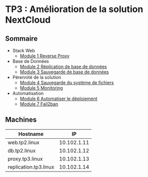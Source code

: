# TP3 : Amélioration de la solution NextCloud

## Sommaire

- Stack Web
  - [Module 1 Reverse Proxy](./module1.md)
- Base de Données
  - [Module 2 Réplication de base de données](./module2.md)
  - [Module 3 Sauvegarde de base de données](./module3.md)
- Pérennité de la solution
  - [Module 4 Sauvegarde du système de fichiers](./module4.md)
  - [Module 5 Monitoring](./module5.md)
- Automatisation
  - [Module 6 Automatiser le déploiement](./module6.md)
  - [Module 7 Fail2ban](./module7.md)

## Machines

| Hostname              | IP          |
| --------------------- | ----------- |
| web.tp2.linux         | 10.102.1.11 |
| db.tp2.linux          | 10.102.1.12 |
| proxy.tp3.linux       | 10.102.1.13 |
| replication.tp3.linux | 10.102.1.14 |
